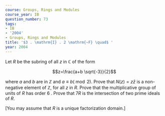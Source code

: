 ```yaml
---
course: Groups, Rings and Modules
course_year: IB
question_number: 73
tags:
- IB
- '2004'
- Groups, Rings and Modules
title: '$3 . \mathrm{I} . 2 \mathrm{~F} \quad$ '
year: 2004
---
```



Let $R$ be the subring of all $z$ in $\mathbb{C}$ of the form

$$z=\frac{a+b \sqrt{-3}}{2}$$

where $a$ and $b$ are in $\mathbb{Z}$ and $a \equiv b(\bmod 2)$. Prove that $N(z)=z \bar{z}$ is a non-negative element of $\mathbb{Z}$, for all $z$ in $R$. Prove that the multiplicative group of units of $R$ has order 6 . Prove that $7 R$ is the intersection of two prime ideals of $R$.

[You may assume that $R$ is a unique factorization domain.]